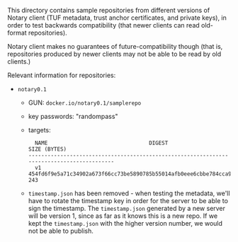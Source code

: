 This directory contains sample repositories from different versions of Notary client (TUF metadata, trust anchor certificates, and private keys), in order to test backwards compatibility (that newer clients can read old-format repositories).

Notary client makes no guarantees of future-compatibility though (that is, repositories produced by newer clients may not be able to be read by old clients.)

Relevant information for repositories:

- `notary0.1`
	- GUN: `docker.io/notary0.1/samplerepo`
	- key passwords: "randompass"
	- targets:

		```
		  NAME                                DIGEST                                SIZE (BYTES)
		------------------------------------------------------------------------------------------
		  v1     454fd6f9e5a71c34902a673f66cc73be5890785b55014afb0eee6cbbe784cca9   243
		```
	- `timestamp.json` has been removed - when testing the metadata, we'll have to rotate the timestamp key in order for the server to be able to sign the timestamp. The `timestamp.json` generated by a new server will be version 1, since as far as it knows this is a new repo.  If we kept the `timestamp.json` with the higher version number, we would not be able to publish.
